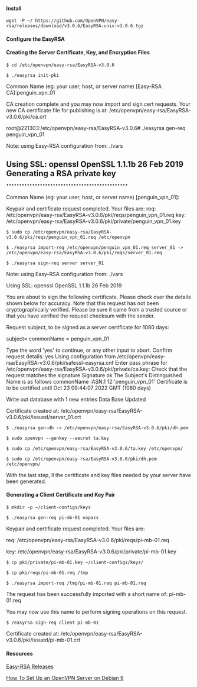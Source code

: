 #### Install

``wget -P ~/ https://github.com/OpenVPN/easy-rsa/releases/download/v3.0.6/EasyRSA-unix-v3.0.6.tgz``

#### Configure the EasyRSA

#### Creating the Server Certificate, Key, and Encryption Files

``$ cd /etc/openvpn/easy-rsa/EasyRSA-v3.0.6``

``$ ./easyrsa init-pki``



Common Name (eg: your user, host, or server name) [Easy-RSA CA]:penguin_vpn_01

CA creation complete and you may now import and sign cert requests.
Your new CA certificate file for publishing is at:
/etc/openvpn/easy-rsa/EasyRSA-v3.0.6/pki/ca.crt

root@221303:/etc/openvpn/easy-rsa/EasyRSA-v3.0.6# ./easyrsa gen-req penguin_vpn_01

Note: using Easy-RSA configuration from: ./vars

Using SSL: openssl OpenSSL 1.1.1b  26 Feb 2019
Generating a RSA private key
...............................................
-----
Common Name (eg: your user, host, or server name) [penguin_vpn_01]:

Keypair and certificate request completed. Your files are:
req: /etc/openvpn/easy-rsa/EasyRSA-v3.0.6/pki/reqs/penguin_vpn_01.req
key: /etc/openvpn/easy-rsa/EasyRSA-v3.0.6/pki/private/penguin_vpn_01.key


``$ sudo cp /etc/openvpn/easy-rsa/EasyRSA-v3.0.6/pki/reqs/penguin_vpn_01.req /etc/openvpn``


``$ ./easyrsa import-req /etc/openvpn/penguin_vpn_01.req server_01 -> /etc/openvpn/easy-rsa/EasyRSA-v3.0.6/pki/reqs/server_01.req``


``$ ./easyrsa sign-req server server_01``

Note: using Easy-RSA configuration from: ./vars

Using SSL: openssl OpenSSL 1.1.1b  26 Feb 2019


You are about to sign the following certificate.
Please check over the details shown below for accuracy. Note that this request
has not been cryptographically verified. Please be sure it came from a trusted
source or that you have verified the request checksum with the sender.

Request subject, to be signed as a server certificate for 1080 days:

subject=
    commonName                = penguin_vpn_01


Type the word 'yes' to continue, or any other input to abort.
  Confirm request details: yes
Using configuration from /etc/openvpn/easy-rsa/EasyRSA-v3.0.6/pki/safessl-easyrsa.cnf
Enter pass phrase for /etc/openvpn/easy-rsa/EasyRSA-v3.0.6/pki/private/ca.key:
Check that the request matches the signature
Signature ok
The Subject's Distinguished Name is as follows
commonName            :ASN.1 12:'penguin_vpn_01'
Certificate is to be certified until Oct 23 09:44:07 2022 GMT (1080 days)

Write out database with 1 new entries
Data Base Updated

Certificate created at: /etc/openvpn/easy-rsa/EasyRSA-v3.0.6/pki/issued/server_01.crt


``$ ./easyrsa gen-dh -> /etc/openvpn/easy-rsa/EasyRSA-v3.0.6/pki/dh.pem``


``$ sudo openvpn --genkey --secret ta.key``


``$ sudo cp /etc/openvpn/easy-rsa/EasyRSA-v3.0.6/ta.key /etc/openvpn/``

``$ sudo cp /etc/openvpn/easy-rsa/EasyRSA-v3.0.6/pki/dh.pem /etc/openvpn/``


With the last step, ll the certificate and key files needed by your server have been generated.



#### Generating a Client Certificate and Key Pair

``$ mkdir -p ~/client-configs/keys``

``$ ./easyrsa gen-req pi-mb-01 nopass``

Keypair and certificate request completed. Your files are:

req: /etc/openvpn/easy-rsa/EasyRSA-v3.0.6/pki/reqs/pi-mb-01.req

key: /etc/openvpn/easy-rsa/EasyRSA-v3.0.6/pki/private/pi-mb-01.key

``$ cp pki/private/pi-mb-01.key ~/client-configs/keys/``

``$ cp pki/reqs/pi-mb-01.req /tmp``

``$ ./easyrsa import-req /tmp/pi-mb-01.req pi-mb-01.req``

The request has been successfully imported with a short name of: pi-mb-01.req

You may now use this name to perform signing operations on this request.

``$ /easyrsa sign-req client pi-mb-01``

Certificate created at: /etc/openvpn/easy-rsa/EasyRSA-v3.0.6/pki/issued/pi-mb-01.crt

#### Resources

[Easy-RSA Releases](https://github.com/OpenVPN/easy-rsa/releases)

[How To Set Up an OpenVPN Server on Debian 9](https://www.digitalocean.com/community/tutorials/how-to-set-up-an-openvpn-server-on-debian-9)

